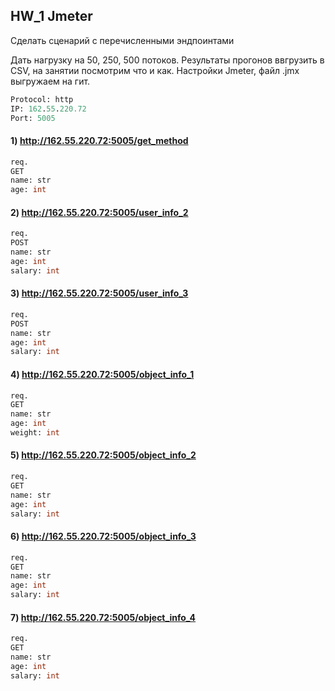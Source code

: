 ## HW_1 Jmeter

Сделать сценарий с перечисленными эндпоинтами

Дать нагрузку на 50, 250, 500 потоков.
Результаты прогонов ввгрузить в CSV, на занятии посмотрим что и как.
Настройки Jmeter, файл .jmx выгружаем на гит.

```sql
Protocol: http
IP: 162.55.220.72
Port: 5005
```

#### 1) http://162.55.220.72:5005/get_method

```sql
req.
GET
name: str
age: int
```

#### 2) http://162.55.220.72:5005/user_info_2

```sql
req.
POST
name: str
age: int
salary: int
```

#### 3) http://162.55.220.72:5005/user_info_3
```sql
req.
POST
name: str
age: int
salary: int
```

#### 4) http://162.55.220.72:5005/object_info_1
```sql
req.
GET
name: str
age: int
weight: int
```

#### 5) http://162.55.220.72:5005/object_info_2
```sql
req.
GET
name: str
age: int
salary: int
```

#### 6) http://162.55.220.72:5005/object_info_3
```sql
req.
GET
name: str
age: int
salary: int
```

#### 7) http://162.55.220.72:5005/object_info_4
```sql
req.
GET
name: str
age: int
salary: int
```
